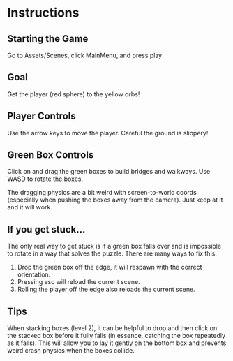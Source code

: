# Instructions

## Starting the Game
Go to Assets/Scenes, click MainMenu, and press play

## Goal
Get the player (red sphere) to the yellow orbs!

## Player Controls
Use the arrow keys to move the player. Careful the ground is slippery!

## Green Box Controls

Click on and drag the green boxes to build bridges and walkways.
Use WASD to rotate the boxes.

The dragging physics are a bit weird with screen-to-world coords (especially when pushing
  the boxes away from the camera). Just keep at it and it will work.

## If you get stuck...

The only real way to get stuck is if a green box falls over and is impossible
to rotate in a way that solves the puzzle. There are many ways to fix this.

1. Drop the green box off the edge, it will respawn with the correct orientation.
2. Pressing esc will reload the current scene.
3. Rolling the player off the edge also reloads the current scene.

## Tips

When stacking boxes (level 2), it can be helpful to drop and then click on the stacked box before it fully falls
(in essence, catching the box repeatedly as it falls). This will allow you to lay it gently on the bottom box and prevents weird crash physics when the boxes collide.
